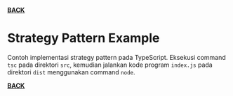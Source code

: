 [**BACK**](./../README.md)

# Strategy Pattern Example

Contoh implementasi strategy pattern pada TypeScript. Eksekusi command `tsc` pada direktori `src`, kemudian jalankan kode program `index.js` pada direktori `dist` menggunakan command `node`.

[**BACK**](./../README.md)